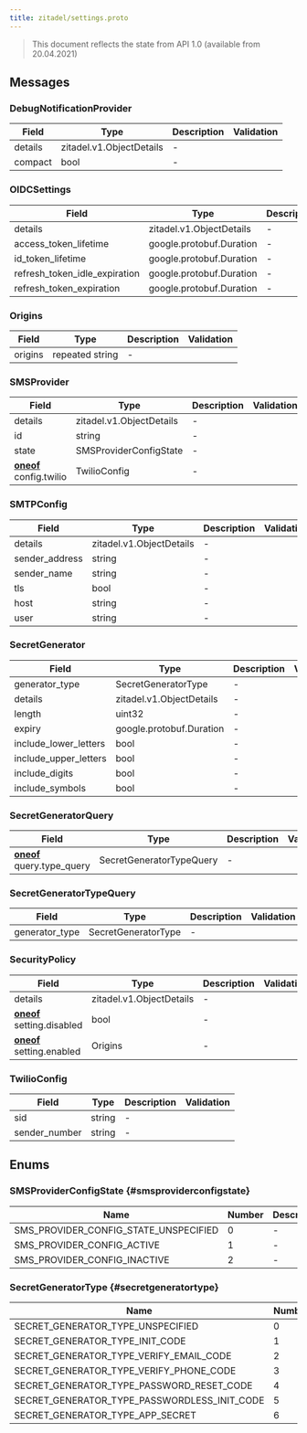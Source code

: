 ```yaml
---
title: zitadel/settings.proto
---
```

> This document reflects the state from API 1.0 (available from 20.04.2021)




## Messages


### DebugNotificationProvider



| Field | Type | Description | Validation |
| ----- | ---- | ----------- | ----------- |
| details |  zitadel.v1.ObjectDetails | - |  |
| compact |  bool | - |  |




### OIDCSettings



| Field | Type | Description | Validation |
| ----- | ---- | ----------- | ----------- |
| details |  zitadel.v1.ObjectDetails | - |  |
| access_token_lifetime |  google.protobuf.Duration | - |  |
| id_token_lifetime |  google.protobuf.Duration | - |  |
| refresh_token_idle_expiration |  google.protobuf.Duration | - |  |
| refresh_token_expiration |  google.protobuf.Duration | - |  |




### Origins



| Field | Type | Description | Validation |
| ----- | ---- | ----------- | ----------- |
| origins | repeated string | - |  |




### SMSProvider



| Field | Type | Description | Validation |
| ----- | ---- | ----------- | ----------- |
| details |  zitadel.v1.ObjectDetails | - |  |
| id |  string | - |  |
| state |  SMSProviderConfigState | - |  |
| [**oneof**](https://developers.google.com/protocol-buffers/docs/proto3#oneof) config.twilio |  TwilioConfig | - |  |




### SMTPConfig



| Field | Type | Description | Validation |
| ----- | ---- | ----------- | ----------- |
| details |  zitadel.v1.ObjectDetails | - |  |
| sender_address |  string | - |  |
| sender_name |  string | - |  |
| tls |  bool | - |  |
| host |  string | - |  |
| user |  string | - |  |




### SecretGenerator



| Field | Type | Description | Validation |
| ----- | ---- | ----------- | ----------- |
| generator_type |  SecretGeneratorType | - |  |
| details |  zitadel.v1.ObjectDetails | - |  |
| length |  uint32 | - |  |
| expiry |  google.protobuf.Duration | - |  |
| include_lower_letters |  bool | - |  |
| include_upper_letters |  bool | - |  |
| include_digits |  bool | - |  |
| include_symbols |  bool | - |  |




### SecretGeneratorQuery



| Field | Type | Description | Validation |
| ----- | ---- | ----------- | ----------- |
| [**oneof**](https://developers.google.com/protocol-buffers/docs/proto3#oneof) query.type_query |  SecretGeneratorTypeQuery | - |  |




### SecretGeneratorTypeQuery



| Field | Type | Description | Validation |
| ----- | ---- | ----------- | ----------- |
| generator_type |  SecretGeneratorType | - |  |




### SecurityPolicy



| Field | Type | Description | Validation |
| ----- | ---- | ----------- | ----------- |
| details |  zitadel.v1.ObjectDetails | - |  |
| [**oneof**](https://developers.google.com/protocol-buffers/docs/proto3#oneof) setting.disabled |  bool | - |  |
| [**oneof**](https://developers.google.com/protocol-buffers/docs/proto3#oneof) setting.enabled |  Origins | - |  |




### TwilioConfig



| Field | Type | Description | Validation |
| ----- | ---- | ----------- | ----------- |
| sid |  string | - |  |
| sender_number |  string | - |  |






## Enums


### SMSProviderConfigState {#smsproviderconfigstate}


| Name | Number | Description |
| ---- | ------ | ----------- |
| SMS_PROVIDER_CONFIG_STATE_UNSPECIFIED | 0 | - |
| SMS_PROVIDER_CONFIG_ACTIVE | 1 | - |
| SMS_PROVIDER_CONFIG_INACTIVE | 2 | - |




### SecretGeneratorType {#secretgeneratortype}


| Name | Number | Description |
| ---- | ------ | ----------- |
| SECRET_GENERATOR_TYPE_UNSPECIFIED | 0 | - |
| SECRET_GENERATOR_TYPE_INIT_CODE | 1 | - |
| SECRET_GENERATOR_TYPE_VERIFY_EMAIL_CODE | 2 | - |
| SECRET_GENERATOR_TYPE_VERIFY_PHONE_CODE | 3 | - |
| SECRET_GENERATOR_TYPE_PASSWORD_RESET_CODE | 4 | - |
| SECRET_GENERATOR_TYPE_PASSWORDLESS_INIT_CODE | 5 | - |
| SECRET_GENERATOR_TYPE_APP_SECRET | 6 | - |




